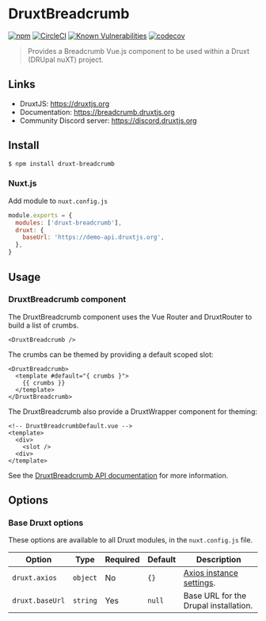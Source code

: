 # DruxtBreadcrumb

[![npm](https://badgen.net/npm/v/druxt-breadcrumb)](https://www.npmjs.com/package/druxt-breadcrumb)
[![CircleCI](https://circleci.com/gh/druxt/druxt-breadcrumb.svg?style=svg)](https://circleci.com/gh/druxt/druxt-breadcrumb)
[![Known Vulnerabilities](https://snyk.io/test/github/druxt/druxt-breadcrumb/badge.svg?targetFile=package.json)](https://snyk.io/test/github/druxt/druxt-breadcrumb?targetFile=package.json)
[![codecov](https://codecov.io/gh/druxt/druxt-breadcrumb/branch/develop/graph/badge.svg)](https://codecov.io/gh/druxt/druxt-breadcrumb)

> Provides a Breadcrumb Vue.js component to be used within a Druxt (DRUpal nuXT) project.


## Links

- DruxtJS: https://druxtjs.org
- Documentation: https://breadcrumb.druxtjs.org
- Community Discord server: https://discord.druxtjs.org


## Install

`$ npm install druxt-breadcrumb`


### Nuxt.js

Add module to `nuxt.config.js`

```js
module.exports = {
  modules: ['druxt-breadcrumb'],
  druxt: {
    baseUrl: 'https://demo-api.druxtjs.org',
  },
}
```


## Usage

### DruxtBreadcrumb component

The DruxtBreadcrumb component uses the Vue Router and DruxtRouter to build a list of crumbs.

```vue
<DruxtBreadcrumb />
```

The crumbs can be themed by providing a default scoped slot:
```vue
<DruxtBreadcrumb>
  <template #default="{ crumbs }">
    {{ crumbs }}
  </template>
</DruxtBreadcrumb>
```

The DruxtBreadcrumb also provide a DruxtWrapper component for theming:
```vue
<!-- DruxtBreadcrumbDefault.vue -->
<template>
  <div>
    <slot />
  <div>
</template>
```

See the [DruxtBreadcrumb API documentation](https://breadcrumb.druxtjs.org/api/components/DruxtBreadcrumb.html) for more information.


## Options

### Base Druxt options

These options are available to all Druxt modules, in the `nuxt.config.js` file.

| Option | Type | Required | Default | Description |
| --- | --- | --- | --- | --- |
| `druxt.axios` | `object` | No | `{}` | [Axios instance settings](https://github.com/axios/axios#axioscreateconfig). |
| `druxt.baseUrl` | `string` | Yes | `null` | Base URL for the Drupal installation. |
